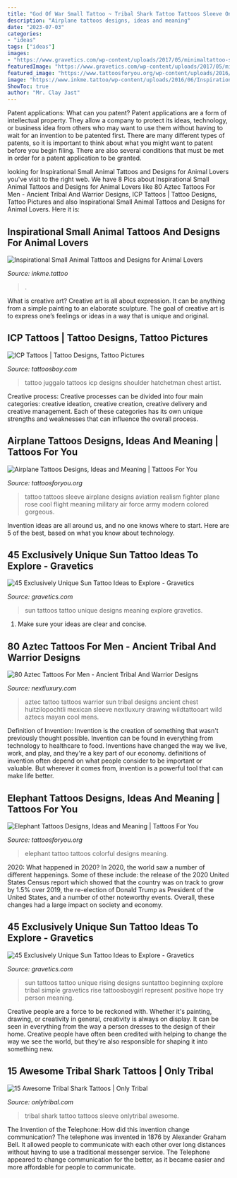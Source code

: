 ```yaml
---
title: "God Of War Small Tattoo ~ Tribal Shark Tattoo Tattoos Sleeve Onlytribal Awesome"
description: "Airplane tattoos designs, ideas and meaning"
date: "2023-07-03"
categories:
- "ideas"
tags: ["ideas"]
images:
- "https://www.gravetics.com/wp-content/uploads/2017/05/minimaltattoo-smalltattoo-handpoked-suntattoo-handpokers.jpg"
featuredImage: "https://www.gravetics.com/wp-content/uploads/2017/05/minimaltattoo-smalltattoo-handpoked-suntattoo-handpokers.jpg"
featured_image: "https://www.tattoosforyou.org/wp-content/uploads/2016/03/Airplane-Tattoo-Sleeve.jpg"
image: "https://www.inkme.tattoo/wp-content/uploads/2016/06/Inspirational-Small-Animal-Tattoos-and-Designs-for-Animal-Lovers-Inspirational-Small-Animal-Tattoos-and-Designs-for-Animal-Lovers-53.jpg?x79615"
ShowToc: true
author: "Mr. Clay Jast"
---
```



Patent applications: What can you patent?
Patent applications are a form of intellectual property. They allow a company to protect its ideas, technology, or business idea from others who may want to use them without having to wait for an invention to be patented first. There are many different types of patents, so it is important to think about what you might want to patent before you begin filing. There are also several conditions that must be met in order for a patent application to be granted.

	

		
looking for Inspirational Small Animal Tattoos and Designs for Animal Lovers you've visit to the right web. We have 8 Pics about Inspirational Small Animal Tattoos and Designs for Animal Lovers like 80 Aztec Tattoos For Men - Ancient Tribal And Warrior Designs, ICP Tattoos | Tattoo Designs, Tattoo Pictures and also Inspirational Small Animal Tattoos and Designs for Animal Lovers. Here it is:
		
    
## Inspirational Small Animal Tattoos And Designs For Animal Lovers

<img loading=lazy src="https://www.inkme.tattoo/wp-content/uploads/2016/06/Inspirational-Small-Animal-Tattoos-and-Designs-for-Animal-Lovers-Inspirational-Small-Animal-Tattoos-and-Designs-for-Animal-Lovers-53.jpg?x79615" onerror="this.onerror=null;this.src='https://tse2.mm.bing.net/th?id=OIP.hV43UL_QTX_tnx5r32S4ewHaLJ&amp;pid=15.1';" alt="Inspirational Small Animal Tattoos and Designs for Animal Lovers">

_Source: inkme.tattoo_

>. 

	

What is creative art?
Creative art is all about expression. It can be anything from a simple painting to an elaborate sculpture. The goal of creative art is to express one’s feelings or ideas in a way that is unique and original.

    
## ICP Tattoos | Tattoo Designs, Tattoo Pictures

<img loading=lazy src="http://www.tattoosboy.com/wp-content/uploads/2016/03/Red-ICP-Tattoo-Design-On-Shoulder-TB1235.jpg" onerror="this.onerror=null;this.src='https://tse1.mm.bing.net/th?id=OIP.dRjMdNt1SBADDRrJedPO_wHaJ4&amp;pid=15.1';" alt="ICP Tattoos | Tattoo Designs, Tattoo Pictures">

_Source: tattoosboy.com_

>tattoo juggalo tattoos icp designs shoulder hatchetman chest artist. 

	

Creative process:
Creative processes can be divided into four main categories: creative ideation, creative creation, creative delivery and creative management. Each of these categories has its own unique strengths and weaknesses that can influence the overall process.

    
## Airplane Tattoos Designs, Ideas And Meaning | Tattoos For You

<img loading=lazy src="https://www.tattoosforyou.org/wp-content/uploads/2016/03/Airplane-Tattoo-Sleeve.jpg" onerror="this.onerror=null;this.src='https://tse3.mm.bing.net/th?id=OIP.1K3JLmlf2wiq6zGpIHRJdwAAAA&amp;pid=15.1';" alt="Airplane Tattoos Designs, Ideas and Meaning | Tattoos For You">

_Source: tattoosforyou.org_

>tattoo tattoos sleeve airplane designs aviation realism fighter plane rose cool flight meaning military air force army modern colored gorgeous. 

	

Invention ideas are all around us, and no one knows where to start. Here are 5 of the best, based on what you know about technology. 

    
## 45 Exclusively Unique Sun Tattoo Ideas To Explore - Gravetics

<img loading=lazy src="https://www.gravetics.com/wp-content/uploads/2017/05/minimaltattoo-smalltattoo-handpoked-suntattoo-handpokers.jpg" onerror="this.onerror=null;this.src='https://tse4.mm.bing.net/th?id=OIP.lrsOAcqeY9XXjwGOo5rs-AHaHa&amp;pid=15.1';" alt="45 Exclusively Unique Sun Tattoo Ideas to Explore - Gravetics">

_Source: gravetics.com_

>sun tattoos tattoo unique designs meaning explore gravetics. 

	

1. Make sure your ideas are clear and concise.

    
## 80 Aztec Tattoos For Men - Ancient Tribal And Warrior Designs

<img loading=lazy src="http://nextluxury.com/wp-content/uploads/aztec-sun-tattoos-for-men.jpg" onerror="this.onerror=null;this.src='https://tse2.mm.bing.net/th?id=OIP.kqIadKwoWLlsR7DS13GwYgAAAA&amp;pid=15.1';" alt="80 Aztec Tattoos For Men - Ancient Tribal And Warrior Designs">

_Source: nextluxury.com_

>aztec tattoo tattoos warrior sun tribal designs ancient chest huitzilopochtli mexican sleeve nextluxury drawing wildtattooart wild aztecs mayan cool mens. 

	

Definition of Invention:
Invention is the creation of something that wasn't previously thought possible. Invention can be found in everything from technology to healthcare to food. Inventions have changed the way we live, work, and play, and they're a key part of our economy. definitions of invention often depend on what people consider to be important or valuable. But wherever it comes from, invention is a powerful tool that can make life better.

    
## Elephant Tattoos Designs, Ideas And Meaning | Tattoos For You

<img loading=lazy src="http://www.tattoosforyou.org/wp-content/uploads/2013/09/Colorful-Elephant-Tattoo.jpg" onerror="this.onerror=null;this.src='https://tse3.mm.bing.net/th?id=OIP.L8mkqJMwuuzKVTq-O1jdzQHaLH&amp;pid=15.1';" alt="Elephant Tattoos Designs, Ideas and Meaning | Tattoos For You">

_Source: tattoosforyou.org_

>elephant tattoo tattoos colorful designs meaning. 

	

2020: What happened in 2020?
In 2020, the world saw a number of different happenings. Some of these include: the release of the 2020 United States Census report which showed that the country was on track to grow by 1.5% over 2019, the re-election of Donald Trump as President of the United States, and a number of other noteworthy events. Overall, these changes had a large impact on society and economy.

    
## 45 Exclusively Unique Sun Tattoo Ideas To Explore - Gravetics

<img loading=lazy src="http://www.gravetics.com/wp-content/uploads/2017/05/linetattoo-lineworktattoo-blacktattoo-blackworktattoo-suntattoo-minitattoo.jpg" onerror="this.onerror=null;this.src='https://tse2.mm.bing.net/th?id=OIP.ng6oGNjcMkAI8XkoVszQbwHaHa&amp;pid=15.1';" alt="45 Exclusively Unique Sun Tattoo Ideas to Explore - Gravetics">

_Source: gravetics.com_

>sun tattoos tattoo unique rising designs suntattoo beginning explore tribal simple gravetics rise tattoosboygirl represent positive hope try person meaning. 

	

Creative people are a force to be reckoned with. Whether it's painting, drawing, or creativity in general, creativity is always on display. It can be seen in everything from the way a person dresses to the design of their home. Creative people have often been credited with helping to change the way we see the world, but they're also responsible for shaping it into something new.

    
## 15 Awesome Tribal Shark Tattoos | Only Tribal

<img loading=lazy src="https://www.onlytribal.com/wp-content/uploads/2015/12/Tribal-Shark-Tattoo-Sleeve.jpg" onerror="this.onerror=null;this.src='https://tse2.mm.bing.net/th?id=OIP.An566SQzYcBF4KyI-WD9eAHaMY&amp;pid=15.1';" alt="15 Awesome Tribal Shark Tattoos | Only Tribal">

_Source: onlytribal.com_

>tribal shark tattoo tattoos sleeve onlytribal awesome. 

	

The Invention of the Telephone: How did this invention change communication?
The telephone was invented in 1876 by Alexander Graham Bell. It allowed people to communicate with each other over long distances without having to use a traditional messenger service. The Telephone appeared to change communication for the better, as it became easier and more affordable for people to communicate.

